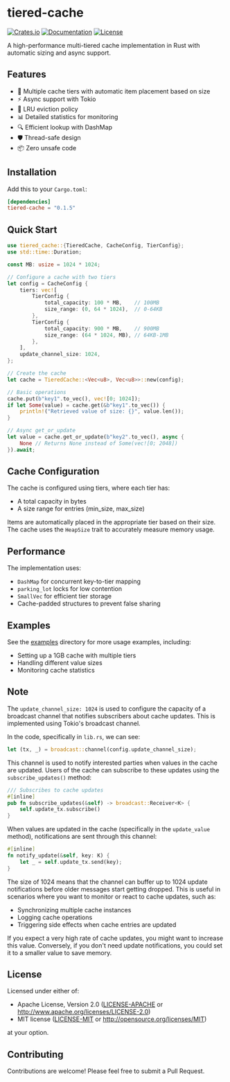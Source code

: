 # tiered-cache

[![Crates.io](https://img.shields.io/crates/v/tiered-cache.svg)](https://crates.io/crates/tiered-cache)
[![Documentation](https://docs.rs/tiered-cache/badge.svg)](https://docs.rs/tiered-cache)
[![License](https://img.shields.io/badge/license-MIT%2FApache--2.0-blue.svg)](LICENSE)

A high-performance multi-tiered cache implementation in Rust with automatic sizing and async support.

## Features

- 🚀 Multiple cache tiers with automatic item placement based on size
- ⚡ Async support with Tokio
- 🔄 LRU eviction policy
- 📊 Detailed statistics for monitoring
- 🔍 Efficient lookup with DashMap
- 🛡️ Thread-safe design
- 📦 Zero unsafe code

## Installation

Add this to your `Cargo.toml`:

```toml
[dependencies]
tiered-cache = "0.1.5"
```

## Quick Start

```rust
use tiered_cache::{TieredCache, CacheConfig, TierConfig};
use std::time::Duration;

const MB: usize = 1024 * 1024;

// Configure a cache with two tiers
let config = CacheConfig {
    tiers: vec![
        TierConfig {
            total_capacity: 100 * MB,    // 100MB
            size_range: (0, 64 * 1024),  // 0-64KB
        },
        TierConfig {
            total_capacity: 900 * MB,    // 900MB
            size_range: (64 * 1024, MB), // 64KB-1MB
        },
    ],
    update_channel_size: 1024,
};

// Create the cache
let cache = TieredCache::<Vec<u8>, Vec<u8>>::new(config);

// Basic operations
cache.put(b"key1".to_vec(), vec![0; 1024]);
if let Some(value) = cache.get(&b"key1".to_vec()) {
    println!("Retrieved value of size: {}", value.len());
}

// Async get_or_update
let value = cache.get_or_update(b"key2".to_vec(), async {
    None // Returns None instead of Some(vec![0; 2048])
}).await;
```

## Cache Configuration

The cache is configured using tiers, where each tier has:
- A total capacity in bytes
- A size range for entries (min_size, max_size)

Items are automatically placed in the appropriate tier based on their size. The cache uses the `HeapSize` trait to accurately measure memory usage.

## Performance

The implementation uses:
- `DashMap` for concurrent key-to-tier mapping
- `parking_lot` locks for low contention
- `SmallVec` for efficient tier storage
- Cache-padded structures to prevent false sharing

## Examples

See the [examples](examples/) directory for more usage examples, including:
- Setting up a 1GB cache with multiple tiers
- Handling different value sizes
- Monitoring cache statistics

## Note
The `update_channel_size: 1024` is used to configure the capacity of a broadcast channel that notifies subscribers about cache updates. This is implemented using Tokio's broadcast channel.

In the code, specifically in `lib.rs`, we can see:

```rust
let (tx, _) = broadcast::channel(config.update_channel_size);
```

This channel is used to notify interested parties when values in the cache are updated. Users of the cache can subscribe to these updates using the `subscribe_updates()` method:

```rust
/// Subscribes to cache updates
#[inline]
pub fn subscribe_updates(&self) -> broadcast::Receiver<K> {
    self.update_tx.subscribe()
}
```

When values are updated in the cache (specifically in the `update_value` method), notifications are sent through this channel:

```rust
#[inline]
fn notify_update(&self, key: K) {
    let _ = self.update_tx.send(key);
}
```

The size of 1024 means that the channel can buffer up to 1024 update notifications before older messages start getting dropped. This is useful in scenarios where you want to monitor or react to cache updates, such as:
- Synchronizing multiple cache instances
- Logging cache operations
- Triggering side effects when cache entries are updated

If you expect a very high rate of cache updates, you might want to increase this value. Conversely, if you don't need update notifications, you could set it to a smaller value to save memory.


## License

Licensed under either of:
- Apache License, Version 2.0 ([LICENSE-APACHE](LICENSE-APACHE) or http://www.apache.org/licenses/LICENSE-2.0)
- MIT license ([LICENSE-MIT](LICENSE-MIT) or http://opensource.org/licenses/MIT)

at your option.

## Contributing

Contributions are welcome! Please feel free to submit a Pull Request.
